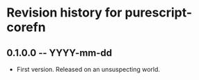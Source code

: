 # Revision history for purescript-corefn

## 0.1.0.0 -- YYYY-mm-dd

* First version. Released on an unsuspecting world.
